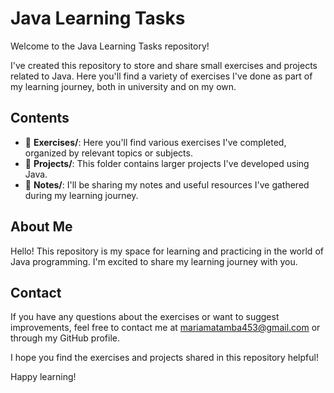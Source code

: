 # Java Learning Tasks

Welcome to the Java Learning Tasks repository!

I've created this repository to store and share small exercises and projects related to Java. Here you'll find a variety of exercises I've done as part of my learning journey, both in university and on my own.

## Contents

- 📁 **Exercises/**: Here you'll find various exercises I've completed, organized by relevant topics or subjects.
- 📄 **Projects/**: This folder contains larger projects I've developed using Java.
- 📝 **Notes/**: I'll be sharing my notes and useful resources I've gathered during my learning journey.

## About Me

Hello! This repository is my space for learning and practicing in the world of Java programming. I'm excited to share my learning journey with you.

## Contact

If you have any questions about the exercises or want to suggest improvements, feel free to contact me at [mariamatamba453@gmail.com](mailto:mariamatamba453@gmail.com) or through my GitHub profile.

I hope you find the exercises and projects shared in this repository helpful!

Happy learning!

